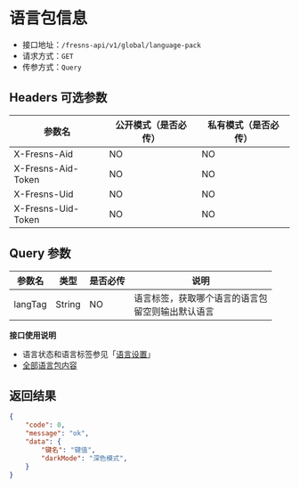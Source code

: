 # 语言包信息

- 接口地址：`/fresns-api/v1/global/language-pack`
- 请求方式：`GET`
- 传参方式：`Query`

## Headers 可选参数

| 参数名 | 公开模式（是否必传） | 私有模式（是否必传） |
| --- | --- | --- |
| X-Fresns-Aid | NO | NO |
| X-Fresns-Aid-Token | NO | NO |
| X-Fresns-Uid | NO | NO |
| X-Fresns-Uid-Token | NO | NO |

## Query 参数

| 参数名 | 类型 | 是否必传 | 说明 |
| --- | --- | --- | --- |
| langTag | String | NO | 语言标签，获取哪个语言的语言包<br>留空则输出默认语言 |

**接口使用说明**

- 语言状态和语言标签参见「[语言设置](../../reference/configs.md#语言设置)」
- [全部语言包内容](../../reference/language-pack.md)

## 返回结果

```json
{
    "code": 0,
    "message": "ok",
    "data": {
        "键名": "键值",
        "darkMode": "深色模式",
    }
}
```
